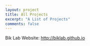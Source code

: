 ```yaml
---
layout: project
title: All Projects
excerpt: "A List of Projects"
comments: false
---
```


Bik Lab Website: http://biklab.github.io 